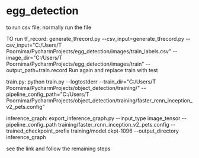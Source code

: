 # egg_detection

to run csv file:
normally run the file


TO run tf_record:
generate_tfrecord.py --csv_input=generate_tfrecord.py --csv_input="C:/Users/T Poornima/PycharmProjects/egg_detection/images/train_labels.csv" --image_dir="C:/Users/T Poornima/PycharmProjects/egg_detection/images/train" --output_path=train.record
Run again and replace train with test

train.py:
python train.py --logtostderr --train_dir="C:/Users/T Poornima/PycharmProjects/object_detection/training/"  --pipeline_config_path="C:/Users/T Poornima/PycharmProjects/object_detection/training/faster_rcnn_inception_v2_pets.config"


inference_graph:
export_inference_graph.py --input_type image_tensor --pipeline_config_path training/faster_rcnn_inception_v2_pets.config --trained_checkpoint_prefix training/model.ckpt-1096 --output_directory inference_graph

see the link and follow the remaining steps


